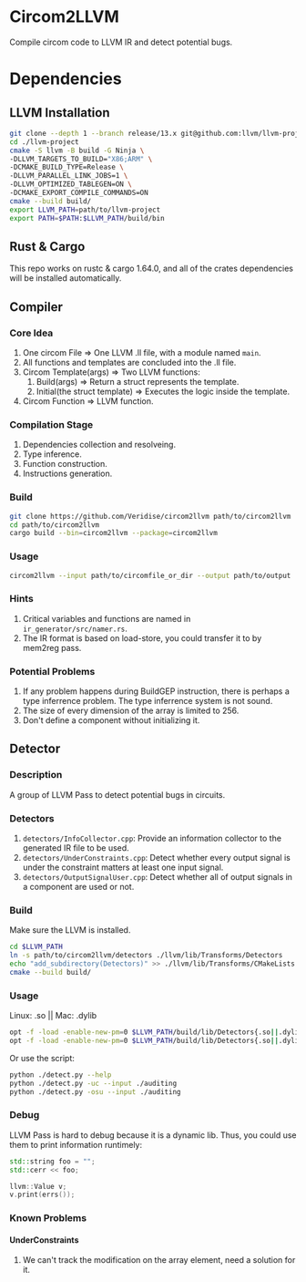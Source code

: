 # Circom2LLVM
Compile circom code to LLVM IR and detect potential bugs.

# Dependencies
## LLVM Installation
```bash
git clone --depth 1 --branch release/13.x git@github.com:llvm/llvm-project.git
cd ./llvm-project
cmake -S llvm -B build -G Ninja \
-DLLVM_TARGETS_TO_BUILD="X86;ARM" \
-DCMAKE_BUILD_TYPE=Release \
-DLLVM_PARALLEL_LINK_JOBS=1 \
-DLLVM_OPTIMIZED_TABLEGEN=ON \
-DCMAKE_EXPORT_COMPILE_COMMANDS=ON
cmake --build build/
export LLVM_PATH=path/to/llvm-project
export PATH=$PATH:$LLVM_PATH/build/bin
```

## Rust & Cargo
This repo works on rustc & cargo 1.64.0, and all of the crates dependencies will be installed automatically.


## Compiler
### Core Idea
1. One circom File => One LLVM .ll file, with a module named `main`.
2. All functions and templates are concluded into the .ll file.
2. Circom Template(args) => Two LLVM functions:
    1.  Build(args) => Return a struct represents the template.
    2.  Initial(the struct template) => Executes the logic inside the template.
3. Circom Function => LLVM function.

### Compilation Stage
1. Dependencies collection and resolveing.
2. Type inference.
3. Function construction.
4. Instructions generation.

### Build
```bash
git clone https://github.com/Veridise/circom2llvm path/to/circom2llvm
cd path/to/circom2llvm
cargo build --bin=circom2llvm --package=circom2llvm
```

### Usage
```bash
circom2llvm --input path/to/circomfile_or_dir --output path/to/output
```

### Hints
1. Critical variables and functions are named in `ir_generator/src/namer.rs`.
2. The IR format is based on load-store, you could transfer it to by mem2reg pass.

### Potential Problems
1. If any problem happens during BuildGEP instruction, there is perhaps a type inferrence problem. The type inferrence system is not sound.
2. The size of every dimension of the array is limited to 256.
3. Don't define a component without initializing it.


## Detector
### Description
A group of LLVM Pass to detect potential bugs in circuits.

### Detectors
1. `detectors/InfoCollector.cpp`: Provide an information collector to the generated IR file to be used.
2. `detectors/UnderConstraints.cpp`: Detect whether every output signal is under the constraint matters at least one input signal.
3. `detectors/OutputSignalUser.cpp`: Detect whether all of output signals in a component are used or not.

### Build
Make sure the LLVM is installed.
```bash
cd $LLVM_PATH
ln -s path/to/circom2llvm/detectors ./llvm/lib/Transforms/Detectors
echo "add_subdirectory(Detectors)" >> ./llvm/lib/Transforms/CMakeLists.txt
cmake --build build/
```

### Usage
Linux: .so || Mac: .dylib
```bash
opt -f -load -enable-new-pm=0 $LLVM_PATH/build/lib/Detectors{.so||.dylib} --UnderConstraints input.ssa.ll 1> /dev/null 2> output.uc.log
opt -f -load -enable-new-pm=0 $LLVM_PATH/build/lib/Detectors{.so||.dylib} --OutputSignalUser input.ssa.ll 1> /dev/null 2> output.osu.log
```

Or use the script:

```bash
python ./detect.py --help
python ./detect.py -uc --input ./auditing
python ./detect.py -osu --input ./auditing
```

### Debug
LLVM Pass is hard to debug because it is a dynamic lib. Thus, you could use them to print information runtimely:
```c++
std::string foo = "";
std::cerr << foo;

llvm::Value v;
v.print(errs());
```

### Known Problems
#### UnderConstraints
1. We can't track the modification on the array element, need a solution for it.
